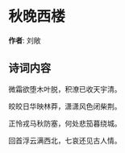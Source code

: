 # 秋晚西楼

**作者**: 刘敞

## 诗词内容

微霜欲堕木叶脱，积潦已收天宇清。

皎皎日华映林莽，潇潇风色闭柴荆。

正怜戎马秋防塞，何处悲笳暮绕城。

回首浮云满西北，七哀还见古人情。

